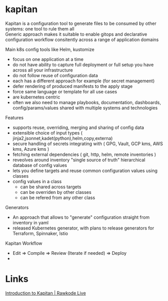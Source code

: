 # kapitan

Kapitan is  a configuration tool to generate files to be consumed by other systems: one tool to rule them all  
Generic approach makes it suitable to enable gitops and declarative configuration workflow consitently across a range of application domains  

Main k8s config tools like Helm, kustomize 
- focus on one application at a time  
- do not have ability to capture full deployment or full setup you have across all your infrastructure  
- do not follow reuse of configuration data  
- each has a different approach for example (for secret management)  
- defer rendering of produced manifests to the apply stage  
- force same  language or template for all use cases  
- are kubernetes centric  
- often we also need to manage playbooks, documentation, dashboards, config/params/values shared with multiple systems and technologies  


Features  
- supports reuse, overriding, merging and sharing of config data  
- extensible choice of input types ( jinja2,jsonnet,kadet(python),helm,copy,externa)  
- secure handling of secrets integrating with ( GPG, Vault, GCP kms, AWS kms, Azure kms )  
- fetching external dependencies ( git, http, helm, remote inventories )  
- reveolves around inventory "single source of truth" hierarchical database of config values  
- lets you define targets and reuse common configuration values using classes  
- config values in a class  
    - can be shared across targets  
    - can be overriden by other classes  
    - can be refered from any other class 

Generators  
- An approach that allows to "generate" configuration straight from inventory in yaml  
- released Kubernetes generator, with plans to release generators for Terraform, Spinnaker, Istio  


Kapitan Workflow  
- Edit => Compile => Review (Iterate if needed) => Deploy  
- 






# Links  
[Introduction to Kapitan | Rawkode Live](https://youtu.be/8QZvgJi0vII)  
